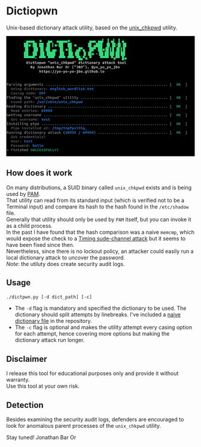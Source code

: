 # Dictiopwn
Unix-based dictionary attack utility, based on the [unix_chkpwd](https://linux.die.net/man/8/unix_chkpwd) utility.

![Dictpiown](logo.png)

## How does it work
On many distributions, a SUID binary called `unix_chkpwd` exists and is being used by [PAM](https://en.m.wikipedia.org/wiki/Linux_PAM).  
That utility can read from its standard input (which is verified not to be a Terminal input) and compare its hash to the hash found in the `/etc/shadow` file.  
Generally that utility should only be used by `PAM` itself, but you can invoke it as a child process.  
In the past I have found that the hash comparison was a naive `memcmp`, which would expose the check to a [Timing sude-channel attack](https://en.m.wikipedia.org/wiki/Timing_attack) but it seems to have been fixed since then.  
Nevertheless, since there is no lockout policy, an attacker could easily run a local dictionary attack to uncover the password.  
*Note*: the utiluty does create security audit logs.

## Usage
```
./dictpwn.py [-d dict_path] [-c]
```
- The `-d` flag is mandatory and specified the dictionary to be used. The dictionary should split attempts by linebreaks. I've included a [naive dictionary file](english_wordlist.txt) in the repository.
- The `-c` flag is optional and makes the utility attempt every casing option for each attempt, hence covering more options but making the dictionary attack run longer.

## Disclaimer
I release this tool for educational purposes only and provide it without warranty.  
Use this tool at your own risk.

## Detection
Besides examining the security audit logs, defenders are encouraged to look for anomalous parent processes of the `unix_chkpwd` utility.

Stay tuned!
Jonathan Bar Or
